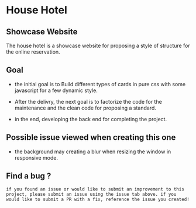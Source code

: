 # House Hotel

## Showcase Website
The house hotel is a showcase website for proposing a style of structure for the online reservation.

## Goal

 - the initial goal is to Build different types of cards in pure css with some javascript for a few dynamic style. 

 - After the delivry, the next goal is to factorize the code for the maintenance and the clean code for proposing a standard.

 - in the end, developing the back end for completing the project.


## Possible issue viewed when creating this one 

- the background may creating a blur when resizing the window in responsive mode.


## Find a bug ? 

    if you found an issue or would like to submit an improvement to this project, please submit an issue using the issue tab above. if you would like to submit a PR with a fix, reference the issue you created!